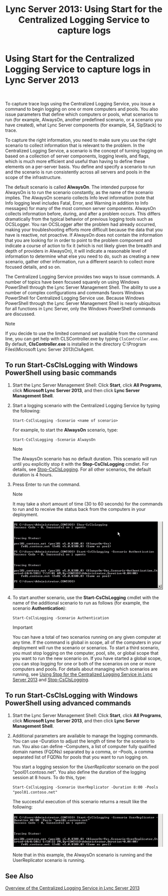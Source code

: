 ﻿---
title: 'Lync Server 2013: Using Start for the Centralized Logging Service to capture logs'
TOCTitle: Using Start for the Centralized Logging Service to capture logs
ms:assetid: 0512b9ce-7f5b-48eb-a79e-f3498bacf2de
ms:mtpsurl: https://technet.microsoft.com/en-us/library/JJ687958(v=OCS.15)
ms:contentKeyID: 49733543
ms.date: 07/23/2014
mtps_version: v=OCS.15
---

# Using Start for the Centralized Logging Service to capture logs in Lync Server 2013

 


To capture trace logs using the Centralized Logging Service, you issue a command to begin logging on one or more computers and pools. You also issue parameters that define which computers or pools, what scenarios to run (for example, AlwaysOn, another predefined scenario, or a scenario you have created), what Lync Server components (for example, S4, SipStack) to trace.

To capture the right information, you need to make sure you use the right scenario to collect information that is relevant to the problem. In the Centralized Logging Service, a scenario is the concept of turning logging on based on a collection of server components, logging levels, and flags, which is much more efficient and useful than having to define these elements on a per-server basis. You define and specify a scenario to run and the scenario is run consistently across all servers and pools in the scope of the infrastructure.

The default scenario is called **AlwaysOn**. The intended purpose for AlwaysOn is to run the scenario constantly, as the name of the scenario implies. The AlwaysOn scenario collects Info level information (note that Info logging level includes Fatal, Error, and Warning in addition to Info messages) for many of the most common server components. AlwaysOn collects information before, during, and after a problem occurs. This differs dramatically from the typical behavior of previous logging tools such as OCSLogger. You ran OCSLogger after the problem had already occurred, making your troubleshooting efforts more difficult because the data that you have is reactive, not proactive. If AlwaysOn does not contain the information that you are looking for in order to point to the problem component and indicate a course of action to fix it (which is not likely given the breadth and depth of providers in AlwaysOn), it will indicate a reasonable level of information to determine what else you need to do, such as creating a new scenario, gather other information, run a different search to collect more focused details, and so on.

The Centralized Logging Service provides two ways to issue commands. A number of topics have been focused squarely on using Windows PowerShell through the Lync Server Management Shell. The ability to use a number of complex configurations and commands favors Windows PowerShell for Centralized Logging Service use. Because Windows PowerShell through the Lync Server Management Shell is nearly ubiquitous for all functions in Lync Server, only the Windows PowerShell commands are discussed.


> [!NOTE]
> If you decide to use the limited command set available from the command line, you can get help with CLSController.exe by typing <CODE>ClsController.exe</CODE>. By default, <STRONG>ClsController.exe</STRONG> is installed in the directory C:\Program Files\Microsoft Lync Server 2013\ClsAgent.



## To run Start-CsClsLogging with Windows PowerShell using basic commands

1.  Start the Lync Server Management Shell: Click **Start**, click **All Programs**, click **Microsoft Lync Server 2013**, and then click **Lync Server Management Shell**.

2.  Start a logging scenario with the Centralized Logging Service by typing the following:
    
        Start-CsClsLogging -Scenario <name of scenario>
    
    For example, to start the **AlwaysOn** scenario, type:
    
        Start-CsClsLogging -Scenario AlwaysOn
    

    > [!NOTE]
    > The AlwaysOn scenario has no default duration. This scenario will run until you explicitly stop it with the <STRONG>Stop-CsClsLogging</STRONG> cmdlet. For details, see <A href="https://technet.microsoft.com/en-us/library/jj619180(v=ocs.15)">Stop-CsClsLogging</A>. For all other scenarios, the default duration is 4 hours.



3.  Press Enter to run the command.
    

    > [!NOTE]
    > It may take a short amount of time (30 to 60 seconds) for the commands to run and to receive the status back from the computers in your deployment.

    
    ![Running Start-CsClsLogging.](images/JJ687958.c5be7413-8cef-4de7-9712-944d20cc2fa4(OCS.15).jpg "Running Start-CsClsLogging.")

4.  To start another scenario, use the **Start-CsClsLogging** cmdlet with the name of the additional scenario to run as follows (for example, the scenario **Authentication**):
    
        Start-CsClsLogging -Scenario Authentication
    

    > [!IMPORTANT]
    > You can have a total of two scenarios running on any given computer at any time. If the command is global in scope, all of the computers in your deployment will run the scenario or scenarios. To start a third scenario, you must stop logging on the computer, pool, site, or global scope that you want to run the new scenario on. If you have started a global scope, you can stop logging for one or both of the scenarios on one or more computers and pools. For details about managing which scenarios are running, see <A href="lync-server-2013-using-stop-for-the-centralized-logging-service.md">Using Stop for the Centralized Logging Service in Lync Server 2013</A> and <A href="https://technet.microsoft.com/en-us/library/jj619180(v=ocs.15)">Stop-CsClsLogging</A>.



## To run Start-CsClsLogging with Windows PowerShell using advanced commands

1.  Start the Lync Server Management Shell: Click **Start**, click **All Programs**, click **Microsoft Lync Server 2013**, and then click **Lync Server Management Shell**.

2.  Additional parameters are available to manage the logging commands. You can use –Duration to adjust the length of time for the scenario to run. You also can define –Computers, a list of computer fully qualified domain names (FQDNs) separated by a comma, or –Pools, a comma separated list of FQDNs for pools that you want to run logging on.
    
    You start a logging session for the *UserReplicator* scenario on the pool "pool01.contoso.net". You also define the duration of the logging session at 8 hours. To do this, type:
    
        Start-CsClsLogging -Scenario UserReplicator -Duration 8:00 -Pools "pool01.contoso.net"
    
    The successful execution of this scenario returns a result like the following:
    
    ![Running Start-CsClsLogging.](images/JJ687958.399f0c2e-c08c-40ab-b6c6-381dddc12fe9(OCS.15).jpg "Running Start-CsClsLogging.")
    
    Note that in this example, the AlwaysOn scenario is running and the UserReplicator scenario is running.

## See Also


[Overview of the Centralized Logging Service in Lync Server 2013](lync-server-2013-overview-of-the-centralized-logging-service.md)

